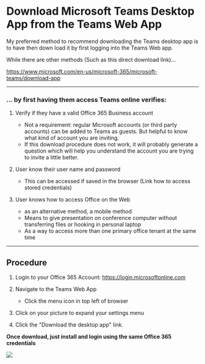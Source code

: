 # Download Microsoft Teams Desktop App from the Teams Web App

 

My preferred method to recommend downloading the Teams desktop app is to have then down load it by first logging into the Teams Web app.

 

While there are other methods (Such as this direct download link)...

https://www.microsoft.com/en-us/microsoft-365/microsoft-teams/download-app

 

 

------



### ... by first having them access Teams online verifies:

 

1. Verify if they have a valid Office 365 Business account

   - Not a requirement: regular Microsoft accounts (or third party accounts) can be added to      Teams as guests. But helpful to      know what kind of account you are inviting.
   - If this download procedure      does not work, it will probably generate a question which will help you      understand the account you are trying to invite a little better.

2. User know their user name and     password

   - This can be      accessed if saved in the browser (Link how to access stored credentials)

3. User knows how to access     Office on the Web

   - as an alternative      method, a mobile method
   - Means to give presentation      on conference computer without transferring files or hooking in personal      laptop
   - As a way to access more than      one primary office tenant at the same time

 

------



## Procedure

1. Login to your Office 365 Account:   https://login.microsoftonline.com

2. Navigate to the Teams Web App
   -    Click the menu icon in top left of browser
3. Click on your picture to expand your settings menu

4. Click the "Download the desktop app" link.



**Once download, just install and login using the same Office 365 credentials**



![](https://processinsightfuture.com/wordpress/wp-content/uploads/2020/09/PnP_O365_Teams_Download_Desktop_from_WepApp.png)